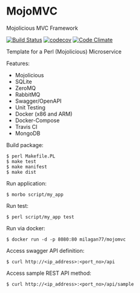 # MojoMVC
Mojolicious MVC Framework

[![Build Status](https://travis-ci.org/milagan/MojoMVC.svg?branch=master)](https://travis-ci.org/milagan/MojoMVC) [![codecov](https://codecov.io/gh/milagan/MojoMVC/branch/master/graph/badge.svg)](https://codecov.io/gh/milagan/MojoMVC) [![Code Climate](https://codeclimate.com/github/milagan/MojoMVC/badges/gpa.svg)](https://codeclimate.com/github/milagan/MojoMVC)


Template for a Perl (Mojolicious) Microservice

Features:
- Mojolicious
- SQLite
- ZeroMQ
- RabbitMQ
- Swagger/OpenAPI
- Unit Testing
- Docker (x86 and ARM)
- Docker-Compose
- Travis CI
- MongoDB

Build package:

```
$ perl Makefile.PL
$ make test
$ make manifest
$ make dist
```

Run application:

```
$ morbo script/my_app
```

Run test:

```
$ perl script/my_app test
```
Run via docker:

```
$ docker run -d -p 8080:80 milagan77/mojomvc 
```

Access swagger API definition:

```
$ curl http://<ip_address>:<port_no>/api
```

Access sample REST API method:

```
$ curl http://<ip_address>:<port_no>/api/sample
```
